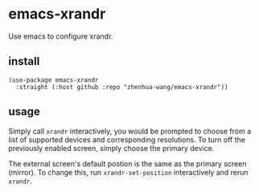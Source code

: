 # emacs-xrandr

Use emacs to configure xrandr.

## install

```
(use-package emacs-xrandr
  :straight (:host github :repo "zhenhua-wang/emacs-xrandr"))
```

## usage

Simply call `xrandr` interactively, you would be prompted to choose from a list of supported devices and corresponding resolutions. To turn off the previously enabled screen, simply choose the primary device.


The external screen's default postion is the same as the primary screen (mirror). To change this, run `xrandr-set-position` interactively and rerun `xrandr`.
